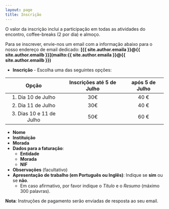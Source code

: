 ```yaml
---
layout: page
title: Inscrição
---
```


O valor da inscrição inclui a participação em todas as atividades do encontro, coffee-breaks (2 por dia) e almoço.

Para se inscrever, envie-nos um email com a informação abaixo para o nosso endereço de email dedicado: **[{{ site.author.emaila }}@{{ site.author.emailb }}](mailto:{{ site.author.emaila }}@{{ site.author.emailb }})**

 * **Inscrição** - Escolha uma das seguintes opções:

| Opção | Inscrições até 5 de Julho | após 5 de Julho |
|:---:|:---:|:---:|
| 1. Dia 10 de Julho | 30€ | 40 € |
| 2. Dia 11 de Julho | 30€ | 40 € |
| 3. Dias 10 e 11 de Julho | 50€ | 60 € |

 * **Nome**
 * **Instituição**
 * **Morada**
 * **Dados para a faturação**:
   * **Entidade**
   * **Morada**
   * **NIF**
 * **Observações** (facultativo)
 * **Apresentação de trabalho (em Português ou Inglês)**: Indique se **sim** ou se **não**.
   * Em caso afirmativo, por favor indique o *Título* e o *Resumo* (máximo 300 palavras).
   
**Nota**: Instruções de pagamento serão enviadas de resposta ao seu email.
